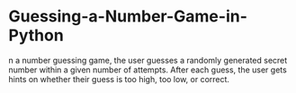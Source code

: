 # Guessing-a-Number-Game-in-Python
n a number guessing game, the user guesses a randomly generated secret number within a given number of attempts. After each guess, the user gets hints on whether their guess is too high, too low, or correct.
